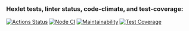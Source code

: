 ### Hexlet tests, linter status, code-climate, and test-coverage:
[![Actions Status](https://github.com/poludnev/frontend-project-lvl3/workflows/hexlet-check/badge.svg)](https://github.com/poludnev/frontend-project-lvl3/actions)
[![Node CI](https://github.com/poludnev/frontend-project-lvl3/actions/workflows/CI.yml/badge.svg)](https://github.com/poludnev/frontend-project-lvl3/actions/workflows/CI.yml)
[![Maintainability](https://api.codeclimate.com/v1/badges/8a214023652c7c151e7a/maintainability)](https://codeclimate.com/github/poludnev/frontend-project-lvl3/maintainability)
[![Test Coverage](https://api.codeclimate.com/v1/badges/8a214023652c7c151e7a/test_coverage)](https://codeclimate.com/github/poludnev/frontend-project-lvl3/test_coverage)
